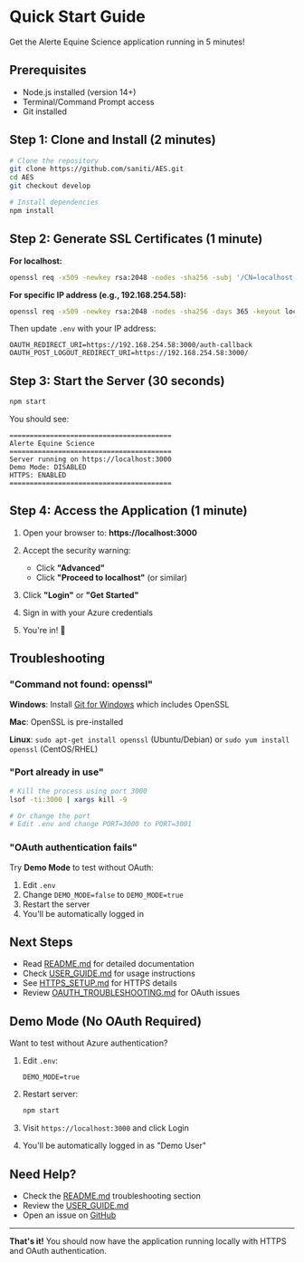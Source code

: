 # Quick Start Guide

Get the Alerte Equine Science application running in 5 minutes!

## Prerequisites

- Node.js installed (version 14+)
- Terminal/Command Prompt access
- Git installed

## Step 1: Clone and Install (2 minutes)

```bash
# Clone the repository
git clone https://github.com/saniti/AES.git
cd AES
git checkout develop

# Install dependencies
npm install
```

## Step 2: Generate SSL Certificates (1 minute)

**For localhost:**
```bash
openssl req -x509 -newkey rsa:2048 -nodes -sha256 -subj '/CN=localhost' -keyout localhost-key.pem -out localhost-cert.pem -days 365
```

**For specific IP address (e.g., 192.168.254.58):**
```bash
openssl req -x509 -newkey rsa:2048 -nodes -sha256 -days 365 -keyout localhost-key.pem -out localhost-cert.pem -subj "/CN=192.168.254.58" -addext "subjectAltName=IP:192.168.254.58,DNS:localhost"
```

Then update `.env` with your IP address:
```env
OAUTH_REDIRECT_URI=https://192.168.254.58:3000/auth-callback
OAUTH_POST_LOGOUT_REDIRECT_URI=https://192.168.254.58:3000/
```

## Step 3: Start the Server (30 seconds)

```bash
npm start
```

You should see:

```
========================================
Alerte Equine Science
========================================
Server running on https://localhost:3000
Demo Mode: DISABLED
HTTPS: ENABLED
========================================
```

## Step 4: Access the Application (1 minute)

1. Open your browser to: **https://localhost:3000**

2. Accept the security warning:
   - Click **"Advanced"**
   - Click **"Proceed to localhost"** (or similar)

3. Click **"Login"** or **"Get Started"**

4. Sign in with your Azure credentials

5. You're in! 🎉

## Troubleshooting

### "Command not found: openssl"

**Windows**: Install [Git for Windows](https://git-scm.com/download/win) which includes OpenSSL

**Mac**: OpenSSL is pre-installed

**Linux**: `sudo apt-get install openssl` (Ubuntu/Debian) or `sudo yum install openssl` (CentOS/RHEL)

### "Port already in use"

```bash
# Kill the process using port 3000
lsof -ti:3000 | xargs kill -9

# Or change the port
# Edit .env and change PORT=3000 to PORT=3001
```

### "OAuth authentication fails"

Try **Demo Mode** to test without OAuth:

1. Edit `.env`
2. Change `DEMO_MODE=false` to `DEMO_MODE=true`
3. Restart the server
4. You'll be automatically logged in

## Next Steps

- Read [README.md](README.md) for detailed documentation
- Check [USER_GUIDE.md](USER_GUIDE.md) for usage instructions
- See [HTTPS_SETUP.md](HTTPS_SETUP.md) for HTTPS details
- Review [OAUTH_TROUBLESHOOTING.md](OAUTH_TROUBLESHOOTING.md) for OAuth issues

## Demo Mode (No OAuth Required)

Want to test without Azure authentication?

1. Edit `.env`:
   ```
   DEMO_MODE=true
   ```

2. Restart server:
   ```bash
   npm start
   ```

3. Visit `https://localhost:3000` and click Login

4. You'll be automatically logged in as "Demo User"

## Need Help?

- Check the [README.md](README.md) troubleshooting section
- Review the [USER_GUIDE.md](USER_GUIDE.md)
- Open an issue on [GitHub](https://github.com/saniti/AES)

---

**That's it!** You should now have the application running locally with HTTPS and OAuth authentication.
